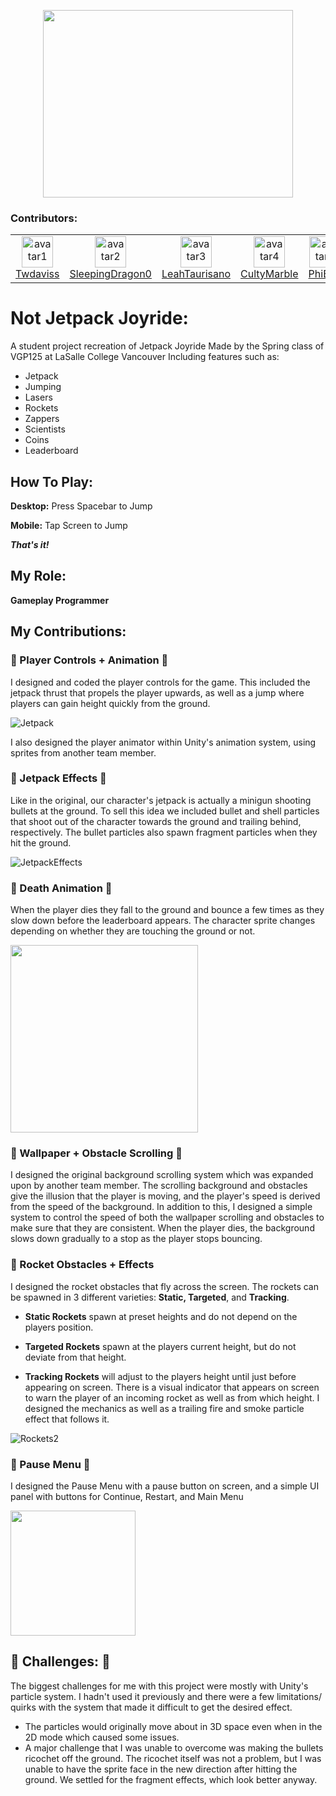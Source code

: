 <p align="center">
  <img width="400" height="300" src="https://github.com/twdaviss/NotJetpackJoyride/assets/89953361/30ea6b92-6f31-4f5a-b476-3e53cc333272">
</p>

### Contributors:
<div align="left">
  <table border="0" cellspacing="0" cellpadding="0">
    <tr>
      <td align="center" style="border: none;">
        <a href = "https://github.com/twdaviss"> <img src="https://github.com/NicholasOkovic/NotJetpackJoyride/assets/139954443/0ac794c1-d76e-4cc7-be9f-8a6e3dc693dc" alt="avatar1" width="50">
        <br><span>Twdaviss</span>
      </td>
      <td align="center" style="border: none;">
        <a href = "https://github.com/SleepingDragon0"> <img src="https://github.com/NicholasOkovic/NotJetpackJoyride/assets/139954443/c822852d-919a-49d6-b377-ee0781258936" alt="avatar2" width="50">
        <br><span>SleepingDragon0</span>
      </td>
      <td align="center" style="border: none;">
        <a href = "https://github.com/LeahTaurisano"> <img src="https://github.com/NicholasOkovic/NotJetpackJoyride/assets/139954443/742280df-39a0-47c9-8665-f5733e589e7f" alt="avatar3" width="50">
        <br><span>LeahTaurisano</span>
      </td>
      <td align="center" style="border: none;">
        <a href = "https://github.com/CultyMarble"> <img src="https://github.com/NicholasOkovic/NotJetpackJoyride/assets/139954443/7c19a2af-05cf-49fa-9c1e-d1d088b4a17c" alt="avatar4" width="50">
        <br><span>CultyMarble</span>
      </td>
      <td align="center" style="border: none;">
       <a href = "https://github.com/PhiBeo"> <img src="https://github.com/NicholasOkovic/NotJetpackJoyride/assets/139954443/859b874c-3a0c-44f5-9062-506bad1ea22e" alt="avatar5" width="50">
        <br><span>PhiBeo</span>
      </td>
      <td align="center" style="border: none;">
        <a href = "https://github.com/MiguelAyala25"> <img src="https://github.com/NicholasOkovic/NotJetpackJoyride/assets/139954443/3ddd6336-0f50-485b-8698-ac1541474f4a" alt="avatar6" width="50">
        <br><span>MiguelAyala25</span>
      </td>
      <td align="center" style="border: none;">
        <a href = "https://github.com/NicholasOkovic"> <img src="https://github.com/NicholasOkovic/NotJetpackJoyride/assets/139954443/f2c4675a-b38a-4551-8ac2-e0234ec5df36" alt="avatar7" width="50">
        <br><span>NicholasOkovic</span>
      </td>
    </tr>
  </table>
</div>

# Not Jetpack Joyride: 

A student project recreation of Jetpack Joyride
Made by the Spring class of VGP125 at LaSalle College Vancouver
Including features such as:
- Jetpack
- Jumping
- Lasers
- Rockets
- Zappers
- Scientists
- Coins
- Leaderboard

## How To Play:
**Desktop:** Press Spacebar to Jump

**Mobile:** Tap Screen to Jump

***That's it!***

## My Role:
**Gameplay Programmer**
## My Contributions:
### :rocket: Player Controls + Animation :rocket: 
I designed and coded the player controls for the game. This included the jetpack thrust that propels the player upwards, as well as a jump where players can gain height quickly from the ground.

![Jetpack](https://github.com/twdaviss/NotJetpackJoyride/assets/89953361/50e82e03-20ec-44ec-a36f-0b57ce687dfa)

I also designed the player animator within Unity's animation system, using sprites from another team member.

### :rocket: Jetpack Effects :rocket: 
   Like in the original, our character's jetpack is actually a minigun shooting bullets at the ground. To sell this idea we included bullet and shell particles that shoot out of the character towards the ground and trailing behind, respectively. The bullet particles also spawn fragment particles when they hit the ground.
   
![JetpackEffects](https://github.com/twdaviss/NotJetpackJoyride/assets/89953361/4b5ca4aa-4aa2-4d6e-8e1d-1a963d398b1f)

### :rocket: Death Animation :rocket: 
   When the player dies they fall to the ground and bounce a few times as they slow down before the leaderboard appears. The character sprite changes depending on whether they are touching the ground or not.

<img width="300" height="300" src="https://github.com/twdaviss/NotJetpackJoyride/assets/89953361/3b0b128c-6658-4fdc-9d1a-0ac17e0c812d">

### :rocket: Wallpaper + Obstacle Scrolling :rocket: 
   I designed the original background scrolling system which was expanded upon by another team member. The scrolling background and obstacles give the illusion that the player is moving, and the player's speed is derived from the speed of the background. In addition to this, I designed a simple system to control the speed of both the wallpaper scrolling and obstacles to make sure that they are consistent. When the player dies, the background slows down gradually to a stop as the player stops bouncing.
### :rocket: Rocket Obstacles + Effects
   I designed the rocket obstacles that fly across the screen. The rockets can be spawned in 3 different varieties: **Static, Targeted**, and **Tracking**.
   - **Static Rockets** spawn at preset heights and do not depend on the players position.
     
   - **Targeted Rockets** spawn at the players current height, but do not deviate from that height.
     
   - **Tracking Rockets** will adjust to the players height until just before appearing on screen.
   There is a visual indicator that appears on screen to warn the player of an incoming rocket as well as from which height. I designed the mechanics as well as a trailing fire and smoke particle effect that follows it.

![Rockets2](https://github.com/twdaviss/NotJetpackJoyride/assets/89953361/d8b13638-9b7f-4195-86c5-660eb9462926)

### :rocket: Pause Menu :rocket: 
  I designed the Pause Menu with a pause button on screen, and a simple UI panel with buttons for Continue, Restart, and Main Menu

<img width="200" height="200" src="https://github.com/twdaviss/NotJetpackJoyride/assets/89953361/b5dc3fcd-766d-47fc-afc7-b05cef946db0">

## :rocket: Challenges: :rocket: 

The biggest challenges for me with this project were mostly with Unity's particle system. I hadn't used it previously and there were a few limitations/ quirks with the system that made it difficult to get the desired effect. 

- The particles would originally move about in 3D space even when in the 2D mode which caused some issues. 
- A major challenge that I was unable to overcome was making the bullets ricochet off the ground. The ricochet itself was not a problem, but I was unable to have the sprite face in the new direction after hitting the ground. We settled for the fragment effects, which look better anyway.
